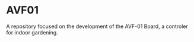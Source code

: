 # AVF01
A repository focused on the development of the AVF-01 Board, a controler for indoor gardening.
